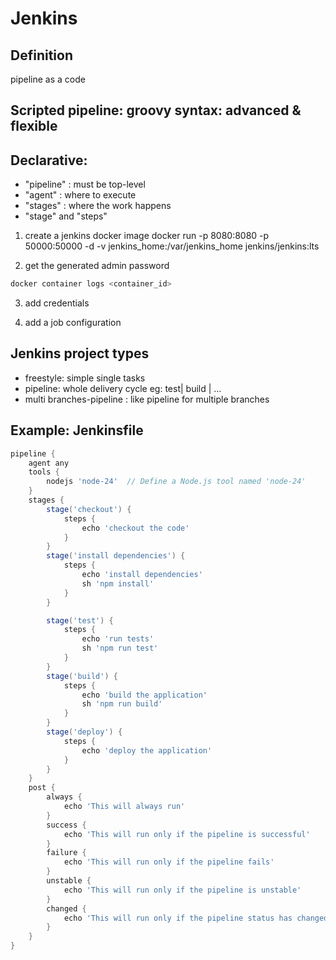 # Jenkins

## Definition

pipeline as a code

## Scripted pipeline: groovy syntax: advanced & flexible

## Declarative:

- "pipeline" : must be top-level
- "agent" : where to execute
- "stages" : where the work happens
- "stage" and "steps"

1. create a jenkins docker image
   docker run -p 8080:8080 -p 50000:50000 -d -v jenkins_home:/var/jenkins_home jenkins/jenkins:lts

2. get the generated admin password

```sh
docker container logs <container_id>
```

3. add credentials

4. add a job configuration

## Jenkins project types

- freestyle: simple single tasks
- pipeline: whole delivery cycle
  eg: test| build | ...
- multi branches-pipeline : like pipeline for multiple branches

## Example: Jenkinsfile

```groovy
pipeline {
    agent any
    tools {
        nodejs 'node-24'  // Define a Node.js tool named 'node-24'
    }
    stages {
        stage('checkout') {
            steps {
                echo 'checkout the code'
            }
        }
        stage('install dependencies') {
            steps {
                echo 'install dependencies'
                sh 'npm install'
            }
        }

        stage('test') {
            steps {
                echo 'run tests'
                sh 'npm run test'
            }
        }
        stage('build') {
            steps {
                echo 'build the application'
                sh 'npm run build'
            }
        }
        stage('deploy') {
            steps {
                echo 'deploy the application'
            }
        }
    }
    post {
        always {
            echo 'This will always run'
        }
        success {
            echo 'This will run only if the pipeline is successful'
        }
        failure {
            echo 'This will run only if the pipeline fails'
        }
        unstable {
            echo 'This will run only if the pipeline is unstable'
        }
        changed {
            echo 'This will run only if the pipeline status has changed'
        }
    }
}

```
